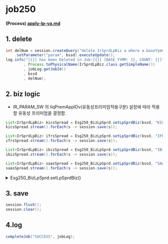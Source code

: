 # job250

#### (Process) [apply-lp-va.md](../../../biz-logic/esg-process/2.-adjusted-risk-free-term-structure/lp-va/apply-lp-va.md "mention")

## 1. delete&#x20;

```java
int delNum = session.createQuery("delete IrSprdLpBiz a where a.baseYymm=:param")
    .setParameter("param", bssd).executeUpdate();
log.info("[{}] has been Deleted in Job:[{}] [BASE_YYMM: {}, COUNT: {}]"
        , Process.toPhysicalName(IrSprdLpBiz.class.getSimpleName())
        , jobLog.getJobId()
        , bssd
        , delNum);
```

## 2. biz logic

* IR\_PARAM\_SW 의 liqPremApplDv(유동성프리미엄적용구분) 설정에 따라 적용할 유동성 프리미엄을 결정함.

```java
List<IrSprdLpBiz> kicsSpread = Esg250_BizLpSprd.setLpSprdBiz(bssd, "KICS", kicsSwMap);
kicsSpread.stream().forEach(s -> session.save(s));

List<IrSprdLpBiz> ifrsSpread = Esg250_BizLpSprd.setLpSprdBiz(bssd, "IFRS", ifrsSwMap);
ifrsSpread.stream().forEach(s -> session.save(s));

List<IrSprdLpBiz> ibizSpread = Esg250_BizLpSprd.setLpSprdBiz(bssd, "IBIZ", ibizSwMap);
ibizSpread.stream().forEach(s -> session.save(s));

List<IrSprdLpBiz> saasSpread = Esg250_BizLpSprd.setLpSprdBiz(bssd, "SAAS", saasSwMap);
saasSpread.stream().forEach(s -> session.save(s));	
```

<details>

<summary>Esg250_BizLpSprd.setLpSprdBiz()</summary>

* IR\_PARAM\_SW 의 liqPremApplDv(유동성프리미엄적용구분) 설정에 따라 결정함.

```java
// irCurve 단위로 반복 
for(Map.Entry<String, Map<Integer, IrParamSw>> 
    curveSwMap : paramSwMap.entrySet()) {		
```

```java
// 시나리오 단위로 반복 
for(Map.Entry<Integer, IrParamSw> 
    swSce : curveSwMap.getValue().entrySet()) {
  
// IR_PARAM_SW 의 liqPremApplDv(유동성프리미엄적용구분)
String dcntApplModelCd 
= "BU" + 
  StringUtil.objectToPrimitive(swSce.getValue().getLiqPremApplDv(), "1");
  
// 조건에 맞는 유동성 프리미엄 조회 
  List<IrSprdLp> sprdLpList = IrSprdDao.getIrSprdLpList
    ( bssd
    , dcntApplModelCd
    , applBizDv
    , curveSwMap.getKey()
    , swSce.getKey());
  
  // 없으면 경고 
  if(sprdLpList.isEmpty()) {
    log.warn(
"No IR Spread Data [IR_CURVE_NM: {}, IR_CURVE_SCE_NO: {}] in [{}] for [{}]"
    , curveSwMap.getKey()
    , swSce.getKey()
    , toPhysicalName(IrSprdLp.class.getSimpleName())
    , bssd);
    continue; // 없으면 다음 irCurve 반복작업 계속  
  }
```

```java
for(IrSprdLp sprdLp : sprdLpList) {
  IrSprdLpBiz sprdLpBiz = new IrSprdLpBiz();
  
  sprdLpBiz.setBaseYymm(bssd);						
  sprdLpBiz.setApplBizDv(applBizDv);
  sprdLpBiz.setIrCurveNm(curveSwMap.getKey());
  sprdLpBiz.setIrCurve(swSce.getValue().getIrCurve());
  sprdLpBiz.setIrCurveSceNo(swSce.getKey());
  sprdLpBiz.setMatCd(sprdLp.getMatCd());
  sprdLpBiz.setLiqPrem(sprdLp.getLiqPrem());
  sprdLpBiz.setModifiedBy(jobId);						
  sprdLpBiz.setUpdateDate(LocalDateTime.now());
  
  rst.add(sprdLpBiz);
}
```

&#x20; }

}

```java
log.info("{}({}) creates [{}] results of {}."
      +"They are inserted into [{}] Table"
, jobId, EJob.valueOf(jobId).getJobName()
, rst.size()
, applBizDv
, toPhysicalName(IrSprdLpBiz.class.getSimpleName()));

return rst;	
```

</details>

## 3. save&#x20;

```java
session.flush();
session.clear();
```

## 4.log&#x20;

```java
completeJob("SUCCESS", jobLog);
```
